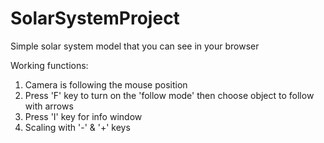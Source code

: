 # SolarSystemProject
Simple solar system model that you can see in your browser

  Working functions:
1) Camera is following the mouse position 
2) Press 'F' key to turn on the 'follow mode' then choose object to follow with arrows
3) Press 'I' key for info window
4) Scaling with '-' & '+' keys
